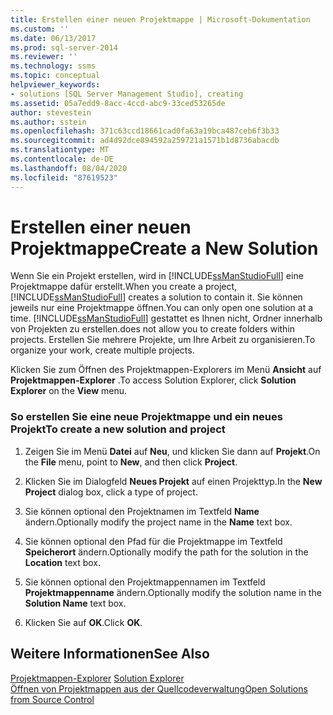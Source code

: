 ```yaml
---
title: Erstellen einer neuen Projektmappe | Microsoft-Dokumentation
ms.custom: ''
ms.date: 06/13/2017
ms.prod: sql-server-2014
ms.reviewer: ''
ms.technology: ssms
ms.topic: conceptual
helpviewer_keywords:
- solutions [SQL Server Management Studio], creating
ms.assetid: 05a7edd9-8acc-4ccd-abc9-33ced53265de
author: stevestein
ms.author: sstein
ms.openlocfilehash: 371c63ccd18661cad0fa63a19bca487ceb6f3b33
ms.sourcegitcommit: ad4d92dce894592a259721a1571b1d8736abacdb
ms.translationtype: MT
ms.contentlocale: de-DE
ms.lasthandoff: 08/04/2020
ms.locfileid: "87619523"
---
```

# <a name="create-a-new-solution"></a><span data-ttu-id="c98cf-102">Erstellen einer neuen Projektmappe</span><span class="sxs-lookup"><span data-stu-id="c98cf-102">Create a New Solution</span></span>
  <span data-ttu-id="c98cf-103">Wenn Sie ein Projekt erstellen, wird in [!INCLUDE[ssManStudioFull](../../includes/ssmanstudiofull-md.md)] eine Projektmappe dafür erstellt.</span><span class="sxs-lookup"><span data-stu-id="c98cf-103">When you create a project, [!INCLUDE[ssManStudioFull](../../includes/ssmanstudiofull-md.md)] creates a solution to contain it.</span></span> <span data-ttu-id="c98cf-104">Sie können jeweils nur eine Projektmappe öffnen.</span><span class="sxs-lookup"><span data-stu-id="c98cf-104">You can only open one solution at a time.</span></span> [!INCLUDE[ssManStudioFull](../../includes/ssmanstudiofull-md.md)] <span data-ttu-id="c98cf-105">gestattet es Ihnen nicht, Ordner innerhalb von Projekten zu erstellen.</span><span class="sxs-lookup"><span data-stu-id="c98cf-105">does not allow you to create folders within projects.</span></span> <span data-ttu-id="c98cf-106">Erstellen Sie mehrere Projekte, um Ihre Arbeit zu organisieren.</span><span class="sxs-lookup"><span data-stu-id="c98cf-106">To organize your work, create multiple projects.</span></span>  
  
 <span data-ttu-id="c98cf-107">Klicken Sie zum Öffnen des Projektmappen-Explorers im Menü **Ansicht** auf **Projektmappen-Explorer** .</span><span class="sxs-lookup"><span data-stu-id="c98cf-107">To access Solution Explorer, click **Solution Explorer** on the **View** menu.</span></span>  
  
### <a name="to-create-a-new-solution-and-project"></a><span data-ttu-id="c98cf-108">So erstellen Sie eine neue Projektmappe und ein neues Projekt</span><span class="sxs-lookup"><span data-stu-id="c98cf-108">To create a new solution and project</span></span>  
  
1.  <span data-ttu-id="c98cf-109">Zeigen Sie im Menü **Datei** auf **Neu**, und klicken Sie dann auf **Projekt**.</span><span class="sxs-lookup"><span data-stu-id="c98cf-109">On the **File** menu, point to **New**, and then click **Project**.</span></span>  
  
2.  <span data-ttu-id="c98cf-110">Klicken Sie im Dialogfeld **Neues Projekt** auf einen Projekttyp.</span><span class="sxs-lookup"><span data-stu-id="c98cf-110">In the **New Project** dialog box, click a type of project.</span></span>  
  
3.  <span data-ttu-id="c98cf-111">Sie können optional den Projektnamen im Textfeld **Name** ändern.</span><span class="sxs-lookup"><span data-stu-id="c98cf-111">Optionally modify the project name in the **Name** text box.</span></span>  
  
4.  <span data-ttu-id="c98cf-112">Sie können optional den Pfad für die Projektmappe im Textfeld **Speicherort** ändern.</span><span class="sxs-lookup"><span data-stu-id="c98cf-112">Optionally modify the path for the solution in the **Location** text box.</span></span>  
  
5.  <span data-ttu-id="c98cf-113">Sie können optional den Projektmappennamen im Textfeld **Projektmappenname** ändern.</span><span class="sxs-lookup"><span data-stu-id="c98cf-113">Optionally modify the solution name in the **Solution Name** text box.</span></span>  
  
6.  <span data-ttu-id="c98cf-114">Klicken Sie auf **OK**.</span><span class="sxs-lookup"><span data-stu-id="c98cf-114">Click **OK**.</span></span>  
  
## <a name="see-also"></a><span data-ttu-id="c98cf-115">Weitere Informationen</span><span class="sxs-lookup"><span data-stu-id="c98cf-115">See Also</span></span>  
 <span data-ttu-id="c98cf-116">[Projektmappen-Explorer](solution-explorer.md) </span><span class="sxs-lookup"><span data-stu-id="c98cf-116">[Solution Explorer](solution-explorer.md) </span></span>  
 [<span data-ttu-id="c98cf-117">Öffnen von Projektmappen aus der Quellcodeverwaltung</span><span class="sxs-lookup"><span data-stu-id="c98cf-117">Open Solutions from Source Control</span></span>](../../database-engine/open-solutions-from-source-control.md)  
  
  
